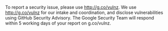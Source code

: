 To report a security issue, please use http://g.co/vulnz. We use
http://g.co/vulnz for our intake and coordination, and disclose vulnerabilities
using GitHub Security Advisory. The Google Security Team will
respond within 5 working days of your report on g.co/vulnz.
